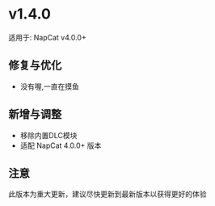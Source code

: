 # v1.4.0

适用于: NapCat v4.0.0+


## 修复与优化
 - 没有喔,一直在摸鱼

## 新增与调整
 - 移除内置DLC模块
 - 适配 NapCat 4.0.0+ 版本

## 注意
此版本为重大更新，建议尽快更新到最新版本以获得更好的体验

